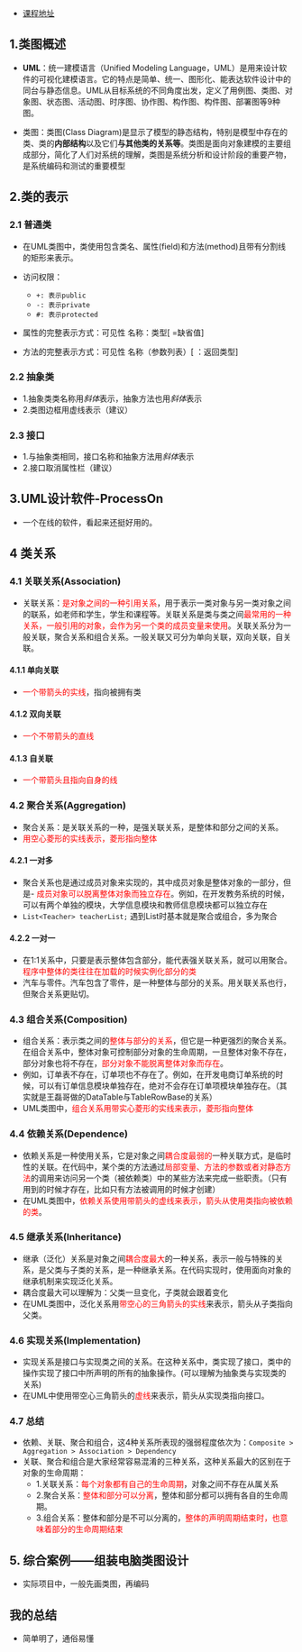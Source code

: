 - [课程地址](https://www.bilibili.com/video/BV1H84y1j7HQ)

## 1.类图概述
- **UML**：统一建模语言（Unified Modeling Language，UML）是用来设计软件的可视化建模语言。它的特点是简单、统一、图形化、能表达软件设计中的同台与静态信息。UML从目标系统的不同角度出发，定义了用例图、类图、对象图、状态图、活动图、时序图、协作图、构作图、构件图、部署图等9种图。

- 类图：类图(Class Diagram)是显示了模型的静态结构，特别是模型中存在的类、类的**内部结构**以及它们**与其他类的关系等**。类图是面向对象建模的主要组成部分，简化了人们对系统的理解，类图是系统分析和设计阶段的重要产物，是系统编码和测试的重要模型

## 2.类的表示
### 2.1 普通类
- 在UML类图中，类使用包含类名、属性(field)和方法(method)且带有分割线的矩形来表示。
- 访问权限：
    - ```+: 表示public```
    - ```-: 表示private```
    - ```#: 表示protected```

- 属性的完整表示方式：可见性 名称：类型[ =缺省值]
- 方法的完整表示方式：可见性 名称（参数列表）[ ：返回类型]

### 2.2 抽象类
- 1.抽象类类名称用*斜体*表示，抽象方法也用*斜体*表示
- 2.类图边框用虚线表示（建议）

### 2.3 接口
- 1.与抽象类相同，接口名称和抽象方法用*斜体*表示
- 2.接口取消属性栏（建议）

## 3.UML设计软件-ProcessOn
- 一个在线的软件，看起来还挺好用的。

## 4 类关系

### 4.1 关联关系(Association)
- 关联关系：<font color="red">是对象之间的一种引用关系</font>，用于表示一类对象与另一类对象之间的联系，如老师和学生，学生和课程等。关联关系是类与类之间<font color="red">最常用的一种关系，一般引用的对象，会作为另一个类的成员变量来使用</font>。关联关系分为一般关联，聚合关系和组合关系。一般关联又可分为单向关联，双向关联，自关联。

#### 4.1.1 单向关联
- <font color="red">一个带箭头的实线</font>，指向被拥有类

#### 4.1.2 双向关联
- <font color="red">一个不带箭头的直线</font>

#### 4.1.3 自关联
- <font color="red">一个带箭头且指向自身的线</font>

### 4.2 聚合关系(Aggregation)
- 聚合关系：是关联关系的一种，是强关联关系，是整体和部分之间的关系。
- <font color="red">用空心菱形的实线表示，菱形指向整体</font>

#### 4.2.1 一对多
- 聚合关系也是通过成员对象来实现的，其中成员对象是整体对象的一部分，但是- <font color="red">成员对象可以脱离整体对象而独立存在</font>。例如，在开发教务系统的时候，可以有两个单独的模块，大学信息模块和教师信息模块都可以独立存在
- ``` List<Teacher> teacherList; ``` 遇到List时基本就是聚合或组合，多为聚合

#### 4.2.2 一对一
- 在1:1关系中，只要是表示整体包含部分，能代表强关联关系，就可以用聚合。<font color="red">程序中整体的类往往在加载的时候实例化部分的类</font>
- 汽车与零件。汽车包含了零件，是一种整体与部分的关系。用关联关系也行，但聚合关系更贴切。

### 4.3 组合关系(Composition)
- 组合关系：表示类之间的<font color="red">整体与部分的关系</font>，但它是一种更强烈的聚合关系。在组合关系中，整体对象可控制部分对象的生命周期，一旦整体对象不存在，部分对象也将不存在，<font color="red">部分对象不能脱离整体对象而存在</font>。
- 例如，订单表不存在，订单项也不存在了。例如，在开发电商订单系统的时候，可以有订单信息模块单独存在，绝对不会存在订单项模块单独存在。（其实就是王磊哥做的DataTable与TableRowBase的关系）
- UML类图中，<font color="red">组合关系用带实心菱形的实线来表示，菱形指向整体</font>

### 4.4 依赖关系(Dependence)
- 依赖关系是一种使用关系，它是对象之间<font color="red">耦合度最弱的</font>一种关联方式，是临时性的关联。在代码中，某个类的方法通过<font color="red">局部变量、方法的参数或者对静态方法</font>的调用来访问另一个类（被依赖类）中的某些方法来完成一些职责。（只有用到的时候才存在，比如只有方法被调用的时候才创建）
- 在UML类图中，<font color="red">依赖关系使用带箭头的虚线来表示，箭头从使用类指向被依赖的类</font>。

### 4.5 继承关系(Inheritance)
- 继承（泛化）关系是对象之间<font color="red">耦合度最大</font>的一种关系，表示一般与特殊的关系，是父类与子类的关系，是一种继承关系。在代码实现时，使用面向对象的继承机制来实现泛化关系。
- 耦合度最大可以理解为：父类一旦变化，子类就会跟着变化
- 在UML类图中，泛化关系用<font color="red">带空心的三角箭头的实线</font>来表示，箭头从子类指向父类。

### 4.6 实现关系(Implementation)
- 实现关系是接口与实现类之间的关系。在这种关系中，类实现了接口，类中的操作实现了接口中所声明的所有的抽象操作。(可以理解为抽象类与实现类的关系)
- 在UML中使用带空心三角箭头的<font color="red">虚线</font>来表示，箭头从实现类指向接口。

### 4.7 总结
- 依赖、关联、聚合和组合，这4种关系所表现的强弱程度依次为：```Composite > Aggregation > Association > Dependency```
- 关联、聚合和组合是大家经常容易混淆的三种关系，这种关系最大的区别在于对象的生命周期：
    - 1.关联关系：<font color="red">每个对象都有自己的生命周期</font>，对象之间不存在从属关系
    - 2.聚合关系：<font color="red">整体和部分可以分离</font>，整体和部分都可以拥有各自的生命周期。
    - 3.组合关系：整体和部分是不可以分离的，<font color="red">整体的声明周期结束时，也意味着部分的生命周期结束</font>

## 5. 综合案例——组装电脑类图设计
- 实际项目中，一般先画类图，再编码

## 我的总结
- 简单明了，通俗易懂